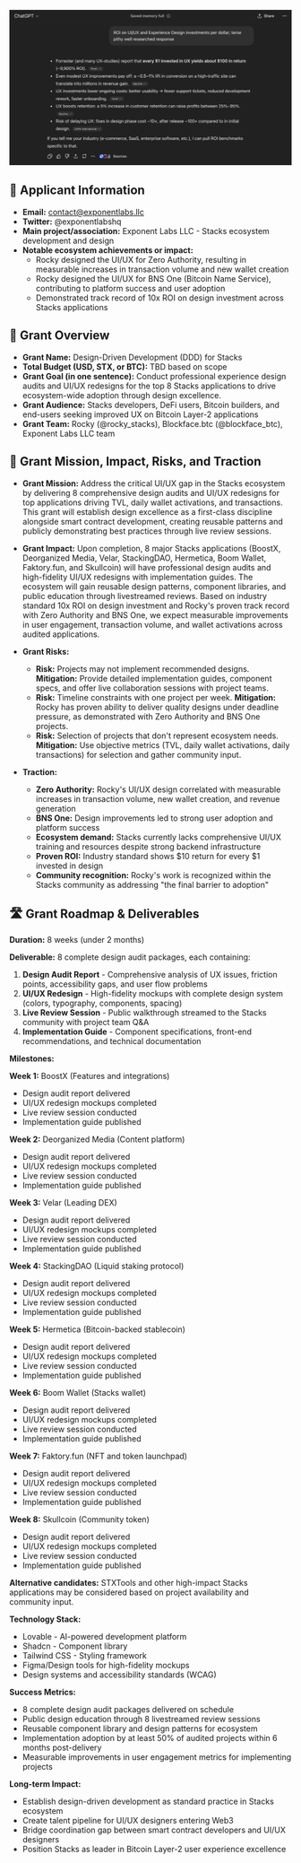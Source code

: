 ![SIP-31 Interim Grant](screenshot-sip-31-interim-grant.png)

## 🙂 Applicant Information                
- **Email:** contact@exponentlabs.llc
- **Twitter:** @exponentlabshq
- **Main project/association:** Exponent Labs LLC - Stacks ecosystem development and design
- **Notable ecosystem achievements or impact:**
  - Rocky designed the UI/UX for Zero Authority, resulting in measurable increases in transaction volume and new wallet creation
  - Rocky designed the UI/UX for BNS One (Bitcoin Name Service), contributing to platform success and user adoption
  - Demonstrated track record of 10x ROI on design investment across Stacks applications

## 📃 Grant Overview
- **Grant Name:** Design-Driven Development (DDD) for Stacks
- **Total Budget (USD, STX, or BTC):** TBD based on scope
- **Grant Goal (in one sentence):** Conduct professional experience design audits and UI/UX redesigns for the top 8 Stacks applications to drive ecosystem-wide adoption through design excellence.
- **Grant Audience:** Stacks developers, DeFi users, Bitcoin builders, and end-users seeking improved UX on Bitcoin Layer-2 applications
- **Grant Team:** Rocky (@rocky_stacks), Blockface.btc (@blockface_btc), Exponent Labs LLC team

## 🚀 Grant Mission, Impact, Risks, and Traction
- **Grant Mission:** Address the critical UI/UX gap in the Stacks ecosystem by delivering 8 comprehensive design audits and UI/UX redesigns for top applications driving TVL, daily wallet activations, and transactions. This grant will establish design excellence as a first-class discipline alongside smart contract development, creating reusable patterns and publicly demonstrating best practices through live review sessions.

- **Grant Impact:** Upon completion, 8 major Stacks applications (BoostX, Deorganized Media, Velar, StackingDAO, Hermetica, Boom Wallet, Faktory.fun, and Skullcoin) will have professional design audits and high-fidelity UI/UX redesigns with implementation guides. The ecosystem will gain reusable design patterns, component libraries, and public education through livestreamed reviews. Based on industry standard 10x ROI on design investment and Rocky's proven track record with Zero Authority and BNS One, we expect measurable improvements in user engagement, transaction volume, and wallet activations across audited applications.

- **Grant Risks:** 
  - **Risk:** Projects may not implement recommended designs. **Mitigation:** Provide detailed implementation guides, component specs, and offer live collaboration sessions with project teams.
  - **Risk:** Timeline constraints with one project per week. **Mitigation:** Rocky has proven ability to deliver quality designs under deadline pressure, as demonstrated with Zero Authority and BNS One projects.
  - **Risk:** Selection of projects that don't represent ecosystem needs. **Mitigation:** Use objective metrics (TVL, daily wallet activations, daily transactions) for selection and gather community input.

- **Traction:**
  - **Zero Authority:** Rocky's UI/UX design correlated with measurable increases in transaction volume, new wallet creation, and revenue generation
  - **BNS One:** Design improvements led to strong user adoption and platform success
  - **Ecosystem demand:** Stacks currently lacks comprehensive UI/UX training and resources despite strong backend infrastructure
  - **Proven ROI:** Industry standard shows $10 return for every $1 invested in design
  - **Community recognition:** Rocky's work is recognized within the Stacks community as addressing "the final barrier to adoption"

## 🛣️ Grant Roadmap & Deliverables

**Duration:** 8 weeks (under 2 months)

**Deliverable:** 8 complete design audit packages, each containing:
1. **Design Audit Report** - Comprehensive analysis of UX issues, friction points, accessibility gaps, and user flow problems
2. **UI/UX Redesign** - High-fidelity mockups with complete design system (colors, typography, components, spacing)
3. **Live Review Session** - Public walkthrough streamed to the Stacks community with project team Q&A
4. **Implementation Guide** - Component specifications, front-end recommendations, and technical documentation

**Milestones:**

**Week 1:** BoostX (Features and integrations)
- Design audit report delivered
- UI/UX redesign mockups completed
- Live review session conducted
- Implementation guide published

**Week 2:** Deorganized Media (Content platform)
- Design audit report delivered
- UI/UX redesign mockups completed
- Live review session conducted
- Implementation guide published

**Week 3:** Velar (Leading DEX)
- Design audit report delivered
- UI/UX redesign mockups completed
- Live review session conducted
- Implementation guide published

**Week 4:** StackingDAO (Liquid staking protocol)
- Design audit report delivered
- UI/UX redesign mockups completed
- Live review session conducted
- Implementation guide published

**Week 5:** Hermetica (Bitcoin-backed stablecoin)
- Design audit report delivered
- UI/UX redesign mockups completed
- Live review session conducted
- Implementation guide published

**Week 6:** Boom Wallet (Stacks wallet)
- Design audit report delivered
- UI/UX redesign mockups completed
- Live review session conducted
- Implementation guide published

**Week 7:** Faktory.fun (NFT and token launchpad)
- Design audit report delivered
- UI/UX redesign mockups completed
- Live review session conducted
- Implementation guide published

**Week 8:** Skullcoin (Community token)
- Design audit report delivered
- UI/UX redesign mockups completed
- Live review session conducted
- Implementation guide published

**Alternative candidates:** STXTools and other high-impact Stacks applications may be considered based on project availability and community input.

**Technology Stack:**
- Lovable - AI-powered development platform
- Shadcn - Component library
- Tailwind CSS - Styling framework
- Figma/Design tools for high-fidelity mockups
- Design systems and accessibility standards (WCAG)

**Success Metrics:**
- 8 complete design audit packages delivered on schedule
- Public design education through 8 livestreamed review sessions
- Reusable component library and design patterns for ecosystem
- Implementation adoption by at least 50% of audited projects within 6 months post-delivery
- Measurable improvements in user engagement metrics for implementing projects

**Long-term Impact:**
- Establish design-driven development as standard practice in Stacks ecosystem
- Create talent pipeline for UI/UX designers entering Web3
- Bridge coordination gap between smart contract developers and UI/UX designers
- Position Stacks as leader in Bitcoin Layer-2 user experience excellence

